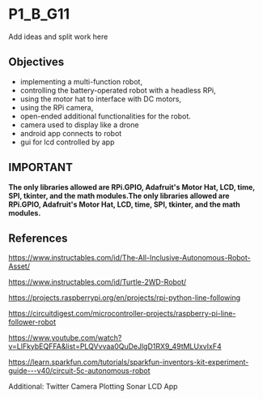 # P1_B_G11

Add ideas and split work here

## Objectives 
- implementing a multi-function robot,
- controlling the battery-operated robot with a headless RPi,
- using the motor hat to interface with DC motors,
- using the RPi camera,
- open-ended additional functionalities for the robot.
- camera used to display like a drone
- android app connects to robot
- gui for lcd controlled by app

## IMPORTANT
**The only libraries allowed are RPi.GPIO, Adafruit's Motor Hat, LCD, time, SPI, tkinter, and the math modules.The only libraries allowed are RPi.GPIO, Adafruit's Motor Hat, LCD, time, SPI, tkinter, and the math modules.**

## References
https://www.instructables.com/id/The-All-Inclusive-Autonomous-Robot-Asset/

https://www.instructables.com/id/Turtle-2WD-Robot/

https://projects.raspberrypi.org/en/projects/rpi-python-line-following

https://circuitdigest.com/microcontroller-projects/raspberry-pi-line-follower-robot

https://www.youtube.com/watch?v=LlFkybEQFFA&list=PLQVvvaa0QuDeJlgD1RX9_49tMLUxvIxF4

https://learn.sparkfun.com/tutorials/sparkfun-inventors-kit-experiment-guide---v40/circuit-5c-autonomous-robot

Additional: 
Twitter
Camera
Plotting
Sonar
LCD
App
